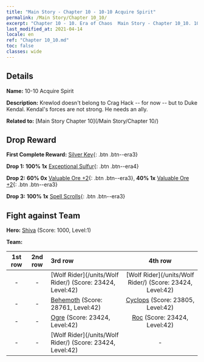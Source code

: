 ```yaml
---
title: "Main Story - Chapter 10 - 10-10 Acquire Spirit"
permalink: /Main Story/Chapter 10_10/
excerpt: "Chapter 10 - 10. Era of Chaos  Main Story - Chapter 10_10. 10-10 Acquire Spirit"
last_modified_at: 2021-04-14
locale: en
ref: "Chapter 10_10.md"
toc: false
classes: wide
---
```


## Details

 **Name:** 10-10 Acquire Spirit

 **Description:** Krewlod doesn't belong to Crag Hack -- for now -- but to Duke Kendal. Kendal's forces are not strong. He needs an ally.

 **Related to:** [Main Story Chapter 10](/Main Story/Chapter 10/)

## Drop Reward

 **First Complete Reward:** [Silver Key](/Items/con_693/){: .btn .btn--era3}

 **Drop 1:** **100% 1x** [Exceptional Sulfur](/Items/mat_36/){: .btn .btn--era4}

 **Drop 2:** **60% 0x** [Valuable Ore +2](/Items/mat_26/){: .btn .btn--era3}, **40% 1x** [Valuable Ore +2](/Items/mat_26/){: .btn .btn--era3}

 **Drop 3:** **100% 1x** [Spell Scrolls](/Items/con_694/){: .btn .btn--era3}


## Fight against Team
 **Hero:** [Shiva](/heroes/Shiva/) (Score: 1000, Level:1)

 **Team:**


  | 1st row | 2nd row | 3rd row | 4th row |
  |:----:|:----:|:----|:----:|
  | - | - | [Wolf Rider](/units/Wolf Rider/) (Score: 23424, Level:42)  | [Wolf Rider](/units/Wolf Rider/) (Score: 23424, Level:42)  |
  | - | - | [Behemoth](/units/Behemoth/) (Score: 28761, Level:42)  | [Cyclops](/units/Cyclops/) (Score: 23805, Level:42)  |
  | - | - | [Ogre](/units/Ogre/) (Score: 23424, Level:42)  | [Roc](/units/Roc/) (Score: 23424, Level:42)  |
  | - | - | [Wolf Rider](/units/Wolf Rider/) (Score: 23424, Level:42)  | - |


